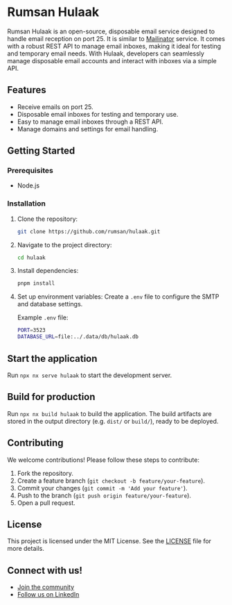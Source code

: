 # Rumsan Hulaak

Rumsan Hulaak is an open-source, disposable email service designed to handle email reception on port 25.
It is similar to [Mailinator](https://mailinator.com) service. It comes with a robust REST API to manage email inboxes, making it ideal for testing and temporary email needs. With Hulaak, developers can seamlessly manage disposable email accounts and interact with inboxes via a simple API.

## Features

- Receive emails on port 25.
- Disposable email inboxes for testing and temporary use.
- Easy to manage email inboxes through a REST API.
- Manage domains and settings for email handling.

## Getting Started

### Prerequisites

- Node.js

### Installation

1. Clone the repository:

   ```bash
   git clone https://github.com/rumsan/hulaak.git
   ```

2. Navigate to the project directory:

   ```bash
   cd hulaak
   ```

3. Install dependencies:

   ```bash
   pnpm install
   ```

4. Set up environment variables:
   Create a `.env` file to configure the SMTP and database settings.

   Example `.env` file:

   ```bash
   PORT=3523
   DATABASE_URL=file:../.data/db/hulaak.db
   ```

## Start the application

Run `npx nx serve hulaak` to start the development server.

## Build for production

Run `npx nx build hulaak` to build the application. The build artifacts are stored in the output directory (e.g. `dist/` or `build/`), ready to be deployed.

## Contributing

We welcome contributions! Please follow these steps to contribute:

1. Fork the repository.
2. Create a feature branch (`git checkout -b feature/your-feature`).
3. Commit your changes (`git commit -m 'Add your feature'`).
4. Push to the branch (`git push origin feature/your-feature`).
5. Open a pull request.

## License

This project is licensed under the MIT License. See the [LICENSE](LICENSE) file for more details.

## Connect with us!

- [Join the community](https://rumsan.com)
- [Follow us on LinkedIn](https://www.linkedin.com/company/rumsan)
